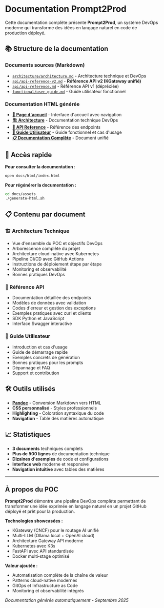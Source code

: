 # Documentation Prompt2Prod

Cette documentation complète présente **Prompt2Prod**, un système DevOps moderne qui transforme des idées en langage naturel en code de production déployé.

## 📚 Structure de la documentation

### Documents sources (Markdown)
- [`architecture/architecture.md`](architecture/architecture.md) - Architecture technique et DevOps
- [`api/api-reference-v2.md`](api/api-reference-v2.md) - **Référence API v2 (KGateway unifié)**
- [`api/api-reference.md`](api/api-reference.md) - Référence API v1 (dépréciée)
- [`functional/user-guide.md`](functional/user-guide.md) - Guide utilisateur fonctionnel

### Documentation HTML générée
- **[📖 Page d'accueil](https://htmlpreview.github.io/?https://github.com/ClementV78/prompt2prod/blob/main/docs/html/index.html)** - Interface d'accueil avec navigation
- **[🏗️ Architecture](https://htmlpreview.github.io/?https://github.com/ClementV78/prompt2prod/blob/main/docs/html/architecture.html)** - Documentation technique DevOps
- **[🔌 API Reference](https://htmlpreview.github.io/?https://github.com/ClementV78/prompt2prod/blob/main/docs/html/api-reference.html)** - Référence des endpoints
- **[👤 Guide Utilisateur](https://htmlpreview.github.io/?https://github.com/ClementV78/prompt2prod/blob/main/docs/html/user-guide.html)** - Guide fonctionnel et cas d'usage
- **[📋 Documentation Complète](https://htmlpreview.github.io/?https://github.com/ClementV78/prompt2prod/blob/main/docs/html/documentation-complete.html)** - Document unifié

## 🚀 Accès rapide

**Pour consulter la documentation :**
```bash
open docs/html/index.html
```

**Pour régénérer la documentation :**
```bash
cd docs/assets
./generate-html.sh
```

## 📋 Contenu par document

### 🏗️ Architecture Technique
- Vue d'ensemble du POC et objectifs DevOps
- Arborescence complète du projet
- Architecture cloud-native avec Kubernetes
- Pipeline CI/CD avec GitHub Actions
- Instructions de déploiement étape par étape
- Monitoring et observabilité
- Bonnes pratiques DevOps

### 🔌 Référence API
- Documentation détaillée des endpoints
- Modèles de données avec validation
- Codes d'erreur et gestion des exceptions
- Exemples pratiques avec curl et clients
- SDK Python et JavaScript
- Interface Swagger interactive

### 👤 Guide Utilisateur
- Introduction et cas d'usage
- Guide de démarrage rapide
- Exemples concrets de génération
- Bonnes pratiques pour les prompts
- Dépannage et FAQ
- Support et contribution

## 🛠️ Outils utilisés

- **[Pandoc](https://pandoc.org/)** - Conversion Markdown vers HTML
- **CSS personnalisé** - Styles professionnels
- **Highlighting** - Coloration syntaxique du code
- **Navigation** - Table des matières automatique

## 📈 Statistiques

- **3 documents** techniques complets
- **Plus de 500 lignes** de documentation technique
- **Dizaines d'exemples** de code et configurations
- **Interface web** moderne et responsive
- **Navigation intuitive** avec tables des matières

---

## À propos du POC

**Prompt2Prod** démontre une pipeline DevOps complète permettant de transformer une idée exprimée en langage naturel en un projet GitHub déployé et prêt pour la production.

**Technologies showcasées :**
- KGateway (CNCF) pour le routage AI unifié
- Multi-LLM (Ollama local + OpenAI cloud) 
- Architecture Gateway API moderne
- Kubernetes avec K3s
- FastAPI avec API standardisée
- Docker multi-stage optimisé

**Valeur ajoutée :**
- Automatisation complète de la chaîne de valeur
- Patterns cloud-native modernes
- GitOps et Infrastructure as Code
- Monitoring et observabilité intégrés

*Documentation générée automatiquement - Septembre 2025*
